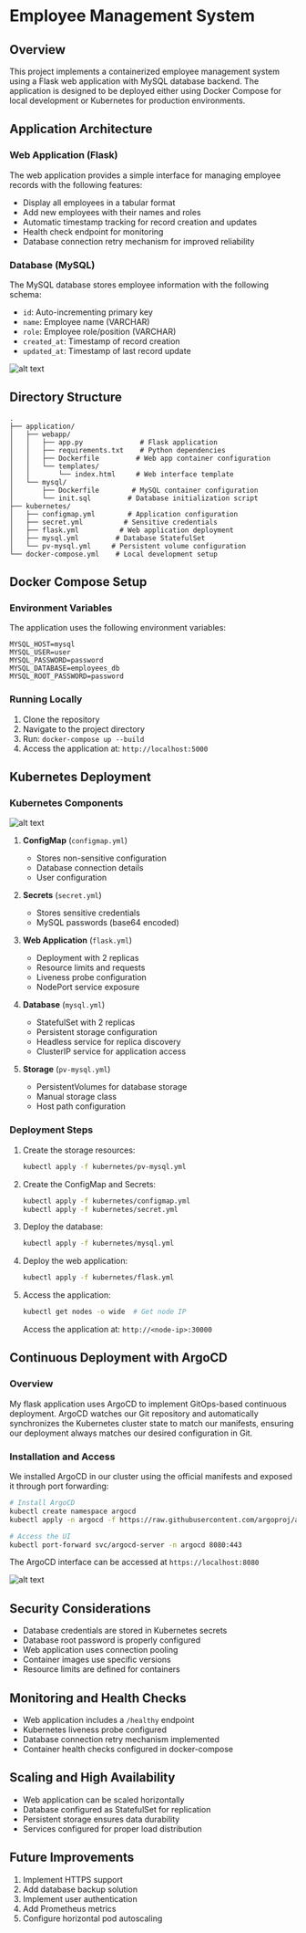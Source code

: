 # Employee Management System

## Overview
This project implements a containerized employee management system using a Flask web application with MySQL database backend. The application is designed to be deployed either using Docker Compose for local development or Kubernetes for production environments.

## Application Architecture

### Web Application (Flask)
The web application provides a simple interface for managing employee records with the following features:
- Display all employees in a tabular format
- Add new employees with their names and roles
- Automatic timestamp tracking for record creation and updates
- Health check endpoint for monitoring
- Database connection retry mechanism for improved reliability

### Database (MySQL)
The MySQL database stores employee information with the following schema:
- `id`: Auto-incrementing primary key
- `name`: Employee name (VARCHAR)
- `role`: Employee role/position (VARCHAR)
- `created_at`: Timestamp of record creation
- `updated_at`: Timestamp of last record update

![alt text](flask.png)

## Directory Structure
```
.
├── application/
│   ├── webapp/
│   │   ├── app.py              # Flask application
│   │   ├── requirements.txt    # Python dependencies
│   │   ├── Dockerfile         # Web app container configuration
│   │   └── templates/
│   │       └── index.html     # Web interface template
│   └── mysql/
│       ├── Dockerfile        # MySQL container configuration
│       └── init.sql         # Database initialization script
├── kubernetes/
│   ├── configmap.yml        # Application configuration
│   ├── secret.yml          # Sensitive credentials
│   ├── flask.yml          # Web application deployment
│   ├── mysql.yml         # Database StatefulSet
│   └── pv-mysql.yml     # Persistent volume configuration
└── docker-compose.yml    # Local development setup
```

## Docker Compose Setup 
### Environment Variables
The application uses the following environment variables:
```
MYSQL_HOST=mysql
MYSQL_USER=user
MYSQL_PASSWORD=password
MYSQL_DATABASE=employees_db
MYSQL_ROOT_PASSWORD=password
```

### Running Locally
1. Clone the repository
2. Navigate to the project directory
3. Run: `docker-compose up --build`
4. Access the application at: `http://localhost:5000`

## Kubernetes Deployment
### Kubernetes Components

![alt text](k8s-architucture.png)

1. **ConfigMap** (`configmap.yml`)
   - Stores non-sensitive configuration
   - Database connection details
   - User configuration

2. **Secrets** (`secret.yml`)
   - Stores sensitive credentials
   - MySQL passwords (base64 encoded)

3. **Web Application** (`flask.yml`)
   - Deployment with 2 replicas
   - Resource limits and requests
   - Liveness probe configuration
   - NodePort service exposure

4. **Database** (`mysql.yml`)
   - StatefulSet with 2 replicas
   - Persistent storage configuration
   - Headless service for replica discovery
   - ClusterIP service for application access

5. **Storage** (`pv-mysql.yml`)
   - PersistentVolumes for database storage
   - Manual storage class
   - Host path configuration

### Deployment Steps
1. Create the storage resources:
   ```bash
   kubectl apply -f kubernetes/pv-mysql.yml
   ```

2. Create the ConfigMap and Secrets:
   ```bash
   kubectl apply -f kubernetes/configmap.yml
   kubectl apply -f kubernetes/secret.yml
   ```

3. Deploy the database:
   ```bash
   kubectl apply -f kubernetes/mysql.yml
   ```

4. Deploy the web application:
   ```bash
   kubectl apply -f kubernetes/flask.yml
   ```

5. Access the application:
   ```bash
   kubectl get nodes -o wide  # Get node IP
   ```
   Access the application at: `http://<node-ip>:30000`

## Continuous Deployment with ArgoCD

### Overview
My flask application uses ArgoCD to implement GitOps-based continuous deployment. ArgoCD watches our Git repository and automatically synchronizes the Kubernetes cluster state to match our manifests, ensuring our deployment always matches our desired configuration in Git.

### Installation and Access
We installed ArgoCD in our cluster using the official manifests and exposed it through port forwarding:

```bash
# Install ArgoCD
kubectl create namespace argocd
kubectl apply -n argocd -f https://raw.githubusercontent.com/argoproj/argo-cd/stable/manifests/install.yaml

# Access the UI
kubectl port-forward svc/argocd-server -n argocd 8080:443
```

The ArgoCD interface can be accessed at `https://localhost:8080`

![alt text](argocd.png)

## Security Considerations
- Database credentials are stored in Kubernetes secrets
- Database root password is properly configured
- Web application uses connection pooling
- Container images use specific versions
- Resource limits are defined for containers

## Monitoring and Health Checks
- Web application includes a `/healthy` endpoint
- Kubernetes liveness probe configured
- Database connection retry mechanism implemented
- Container health checks configured in docker-compose

## Scaling and High Availability
- Web application can be scaled horizontally
- Database configured as StatefulSet for replication
- Persistent storage ensures data durability
- Services configured for proper load distribution

## Future Improvements
1. Implement HTTPS support
2. Add database backup solution
3. Implement user authentication
4. Add Prometheus metrics
5. Configure horizontal pod autoscaling


